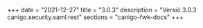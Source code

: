 +++
date        = "2021-12-27"
title       = "3.0.3"
description = "Versió 3.0.3 canigo.security.saml.rest"
sections    = "canigo-fwk-docs"
+++